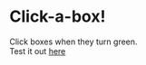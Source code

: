 # Click-a-box!
Click boxes when they turn green.  
Test it out [here](https://ollewarne.github.io/click-boxes/)
